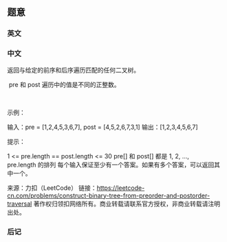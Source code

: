 ## 题意

### 英文

### 中文

返回与给定的前序和后序遍历匹配的任何二叉树。

 pre 和 post 遍历中的值是不同的正整数。

 

示例：

输入：pre = [1,2,4,5,3,6,7], post = [4,5,2,6,7,3,1]
输出：[1,2,3,4,5,6,7]
 

提示：

1 <= pre.length == post.length <= 30
pre[] 和 post[] 都是 1, 2, ..., pre.length 的排列
每个输入保证至少有一个答案。如果有多个答案，可以返回其中一个。

来源：力扣（LeetCode）
链接：https://leetcode-cn.com/problems/construct-binary-tree-from-preorder-and-postorder-traversal
著作权归领扣网络所有。商业转载请联系官方授权，非商业转载请注明出处。

### 后记